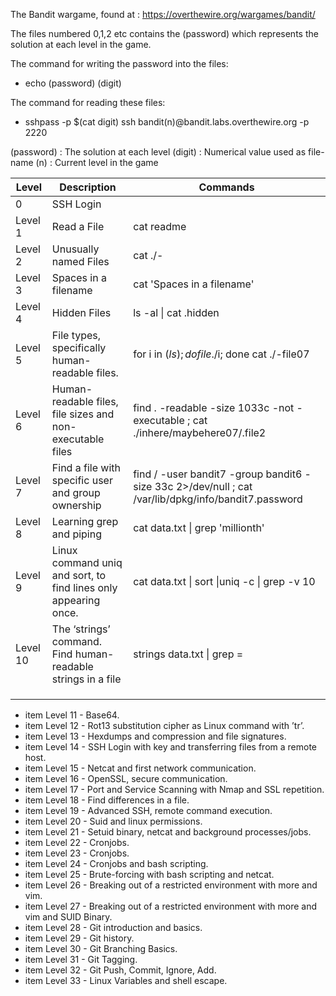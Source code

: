 The Bandit wargame, found at : https://overthewire.org/wargames/bandit/

The files numbered 0,1,2 etc contains the (password) which represents the solution at each level in the game.

The command for writing the password into the files:

- echo (password)  (digit)

The command for reading these files:

- sshpass -p $(cat digit) ssh bandit(n)@bandit.labs.overthewire.org -p 2220

(password)  : The solution at each level
(digit)     : Numerical value used as file-name
(n)         : Current level in the game





| Level    | Description                                                     | Commands                                                                                             |
|----------|-----------------------------------------------------------------|------------------------------------------------------------------------------------------------------|
| 0        | SSH Login                                                       |                                                                                                      |
| Level 1  | Read a File                                                     | cat readme                                                                                           |
| Level 2  | Unusually named Files                                           | cat ./-                                                                                              |
| Level 3  | Spaces in a filename                                            | cat 'Spaces in a filename'                                                                           |
| Level 4  | Hidden Files                                                    | ls -al \| cat .hidden                                                                                |
| Level 5  | File types, specifically human-readable files.                  | for i in $(ls); do file ./$i; done    cat ./-file07                                                  |
| Level 6  | Human-readable files, file sizes and non-executable files       | find . -readable -size 1033c -not -executable ;  cat ./inhere/maybehere07/.file2                     |
| Level 7  | Find a file with specific user and group ownership              | find / -user bandit7 -group bandit6 -size 33c 2>/dev/null ;  cat /var/lib/dpkg/info/bandit7.password |
| Level 8  | Learning grep and piping                                        | cat data.txt \| grep 'millionth'                                                                     |
| Level 9  | Linux command uniq and sort, to find lines only appearing once. | cat data.txt \| sort \|uniq -c \| grep -v 10                                                         |
| Level 10 | The ‘strings’ command. Find human-readable strings in a file    | strings data.txt \| grep =                                                                           |
|          |                                                                 |                                                                                                      |
|          |                                                                 |                                                                                                      |
|          |                                                                 |                                                                                                      |


* item        Level 11 - Base64.
* item        Level 12 - Rot13 substitution cipher as Linux command with ’tr’.
* item        Level 13 - Hexdumps and compression and file signatures.
* item        Level 14 - SSH Login with key and transferring files from a remote host.
* item        Level 15 - Netcat and first network communication.
* item        Level 16 - OpenSSL, secure communication.
* item        Level 17 - Port and Service Scanning with Nmap and SSL repetition.
* item        Level 18 - Find differences in a file.
* item        Level 19 - Advanced SSH, remote command execution.
* item        Level 20 - Suid and linux permissions.
* item        Level 21 - Setuid binary, netcat and background processes/jobs.
* item        Level 22 - Cronjobs.
* item        Level 23 - Cronjobs.
* item        Level 24 - Cronjobs and bash scripting.
* item        Level 25 - Brute-forcing with bash scripting and netcat.
* item        Level 26 - Breaking out of a restricted environment with more and vim.
* item        Level 27 - Breaking out of a restricted environment with more and vim and SUID Binary.
* item        Level 28 - Git introduction and basics.
* item        Level 29 - Git history.
* item        Level 30 - Git Branching Basics.
* item        Level 31 - Git Tagging.
* item        Level 32 - Git Push, Commit, Ignore, Add.
* item        Level 33 - Linux Variables and shell escape.
